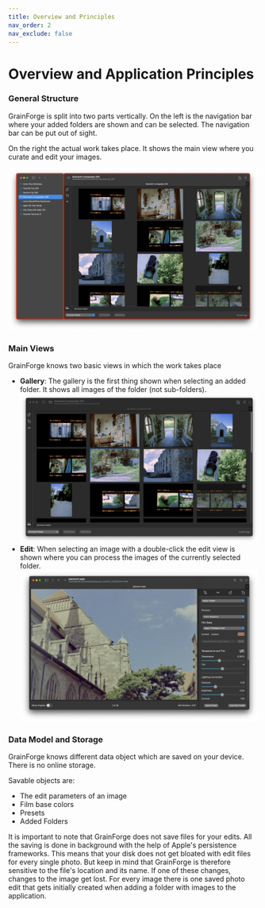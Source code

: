 ```yaml
---
title: Overview and Principles
nav_order: 2
nav_exclude: false
---
```


# Overview and Application Principles
### General Structure
GrainForge is split into two parts vertically. On the left is the navigation bar where your added folders are shown and can be selected. The navigation bar can be put out of sight.

On the right the actual work takes place. It shows the main view where you curate and edit your images.

![Navigation Split of GrainForge](/assets/images/nav_split.png)

### Main Views
GrainForge knows two basic views in which the work takes place
- **Gallery**: The gallery is the first thing shown when selecting an added folder. It shows all images of the folder (not sub-folders).
![Gallery View](/assets/images/gallery_view.png)
- **Edit**: When selecting an image with a double-click the edit view is shown where you can process the images of the currently selected folder.
![Edit View](/assets/images/edit_view.png)

### Data Model and Storage
GrainForge knows different data object which are saved on your device. There is no online storage.

Savable objects are:
- The edit parameters of an image
- Film base colors
- Presets
- Added Folders

It is important to note that GrainForge does not save files for your edits. All the saving is done in background with the help of Apple's persistence frameworks.
This means that your disk does not get bloated with edit files for every single photo. But keep in mind that GrainForge is therefore sensitive to the file's location and its name.
If one of these changes, changes to the image get lost. For every image there is one saved photo edit that gets initially created when adding a folder with images to the application.
